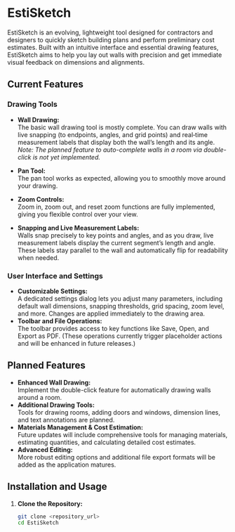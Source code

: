 # EstiSketch

EstiSketch is an evolving, lightweight tool designed for contractors and designers to quickly sketch building plans and perform preliminary cost estimates. Built with an intuitive interface and essential drawing features, EstiSketch aims to help you lay out walls with precision and get immediate visual feedback on dimensions and alignments.

## Current Features

### Drawing Tools
- **Wall Drawing:**  
  The basic wall drawing tool is mostly complete. You can draw walls with live snapping (to endpoints, angles, and grid points) and real‑time measurement labels that display both the wall’s length and its angle.  
  *Note: The planned feature to auto-complete walls in a room via double-click is not yet implemented.*

- **Pan Tool:**  
  The pan tool works as expected, allowing you to smoothly move around your drawing.

- **Zoom Controls:**  
  Zoom in, zoom out, and reset zoom functions are fully implemented, giving you flexible control over your view.

- **Snapping and Live Measurement Labels:**  
  Walls snap precisely to key points and angles, and as you draw, live measurement labels display the current segment’s length and angle. These labels stay parallel to the wall and automatically flip for readability when needed.

### User Interface and Settings
- **Customizable Settings:**  
  A dedicated settings dialog lets you adjust many parameters, including default wall dimensions, snapping thresholds, grid spacing, zoom level, and more. Changes are applied immediately to the drawing area.
- **Toolbar and File Operations:**  
  The toolbar provides access to key functions like Save, Open, and Export as PDF. (These operations currently trigger placeholder actions and will be enhanced in future releases.)

## Planned Features

- **Enhanced Wall Drawing:**  
  Implement the double-click feature for automatically drawing walls around a room.
- **Additional Drawing Tools:**  
  Tools for drawing rooms, adding doors and windows, dimension lines, and text annotations are planned.
- **Materials Management & Cost Estimation:**  
  Future updates will include comprehensive tools for managing materials, estimating quantities, and calculating detailed cost estimates.
- **Advanced Editing:**  
  More robust editing options and additional file export formats will be added as the application matures.

## Installation and Usage

1. **Clone the Repository:**

   ```bash
   git clone <repository_url>
   cd EstiSketch
